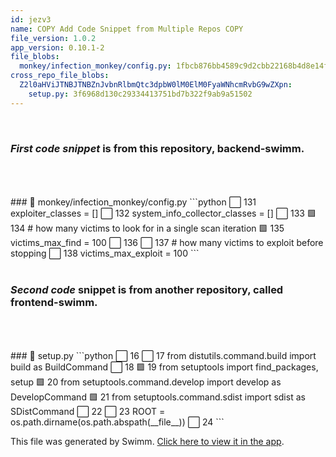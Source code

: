 ```yaml
---
id: jezv3
name: COPY Add Code Snippet from Multiple Repos COPY
file_version: 1.0.2
app_version: 0.10.1-2
file_blobs:
  monkey/infection_monkey/config.py: 1fbcb876bb4589c9d2cbb22168b4d8e14f7177cc
cross_repo_file_blobs:
  Z2l0aHViJTNBJTNBZnJvbnRlbmQtc3dpbW0lM0ElM0FyaWNhcmRvbG9wZXpn:
    setup.py: 3f6968d130c29334413751bd7b322f9ab9a51502
---
```


<br/>

### _First code snippet_ is from this repository, **backend-swimm.**

<br/>

<br/>

<br/>
<!-- NOTE-swimm-snippet: the lines below link your snippet to Swimm -->
### 📄 monkey/infection_monkey/config.py
```python
⬜ 131        exploiter_classes = []
⬜ 132        system_info_collector_classes = []
⬜ 133    
🟩 134        # how many victims to look for in a single scan iteration
🟩 135        victims_max_find = 100
⬜ 136    
⬜ 137        # how many victims to exploit before stopping
⬜ 138        victims_max_exploit = 100
```

<br/>

<br/>

### _Second code_ snippet is from another repository, called **frontend-swimm**.

<br/>

<br/>

<br/>
<!-- NOTE-swimm-snippet: the lines below link your snippet to Swimm -->
<!-- NOTE-swimm-repo ::Z2l0aHViJTNBJTNBZnJvbnRlbmQtc3dpbW0lM0ElM0FyaWNhcmRvbG9wZXpn:: -->
### 📄 setup.py
```python
⬜ 16     
⬜ 17     from distutils.command.build import build as BuildCommand
⬜ 18     
🟩 19     from setuptools import find_packages, setup
🟩 20     from setuptools.command.develop import develop as DevelopCommand
🟩 21     from setuptools.command.sdist import sdist as SDistCommand
⬜ 22     
⬜ 23     ROOT = os.path.dirname(os.path.abspath(__file__))
⬜ 24     
```

<br/>

This file was generated by Swimm. [Click here to view it in the app](https://app.swimm.io/repos/Z2l0aHViJTNBJTNBYmFja2VuZC1zd2ltbSUzQSUzQXJpY2FyZG9sb3Blemc=/docs/jezv3).